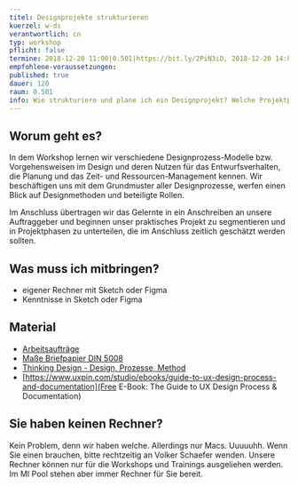 ```yaml
---
titel: Designprojekte strukturieren
kuerzel: w-ds
verantwortlich: cn
typ: workshop
pflicht: false
termine: 2018-12-20 11:00|0.501|https://bit.ly/2PiN3iD, 2018-12-20 14:00|0.501|https://bit.ly/2RxfzPl
empfohlene-voraussetzungen: 
published: true
dauer: 120
raum: 0.501
info: Wie strukturiere und plane ich ein Designprojekt? Welche Projektphasen gibt es und welche Funktion haben sie? Wie kann ein Designprojekt kalkuliert werden?
---
```


## Worum geht es?
In dem Workshop lernen wir verschiedene Designprozess-Modelle bzw. Vorgehensweisen im Design und deren Nutzen für das Entwurfsverhalten, die Planung und das Zeit- und Ressourcen-Management kennen. Wir beschäftigen uns mit dem Grundmuster aller Designprozesse, werfen einen Blick auf Designmethoden und beteiligte Rollen.  

Im Anschluss übertragen wir das Gelernte in ein Anschreiben an unsere Auftraggeber und beginnen unser praktisches Projekt zu segmentieren und in Projektphasen zu unterteilen, die im Anschluss zeitlich geschätzt werden sollten.

## Was muss ich mitbringen?
- eigener Rechner mit Sketch oder Figma
- Kenntnisse in Sketch oder Figma

## Material
- [Arbeitsaufträge](../../download/workshops/designprozesse-strukturieren)
- [Maße Briefpapier DIN 5008](../../download/workshops/typo/briefpapier-vorlage.pdf)
- [Thinking Design - Design, Prozesse, Method](https://thinking-design.de/2-designprozess-einfuehrung/)
- [https://www.uxpin.com/studio/ebooks/guide-to-ux-design-process-and-documentation](Free E-Book: The Guide to UX Design Process & Documentation)


## Sie haben keinen Rechner?
Kein Problem, denn wir haben welche. Allerdings nur Macs. Uuuuuhh. Wenn Sie einen brauchen, bitte rechtzeitig an Volker Schaefer wenden. Unsere Rechner können nur für die Workshops und Trainings ausgeliehen werden. Im MI Pool stehen aber immer Rechner für Sie bereit.
